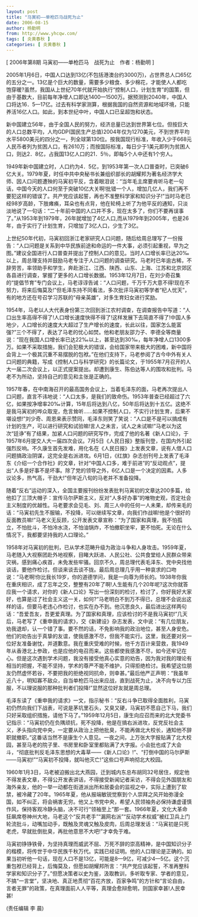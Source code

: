 ```yaml
---
layout: post
title: "马寅初——单枪匹马战死为止"
date: 2006-08-15
author: 杨勤明
from: http://www.yhcqw.com/
tags: [ 炎黄春秋 ]
categories: [ 炎黄春秋 ]
---
```



[ 2006年第8期 马寅初——单枪匹马　战死为止　作者：杨勤明 ]


2005年1月6日，中国人口达到13亿(不包括港澳台约3000万)，占世界总人口65亿的五分之一。13亿是个巨大的数量，需要多少粮食、多少棉花，才能使人人都吃饱穿暖?虽然，我国从上世纪70年代就开始执行“控制人口，计划生育”的国策，但由于基数大，目前每年净增人口即达1400—1500万。据预测到2040年，中国人口将达16．5—17亿。过去有科学家测算，根据我国的自然资源和地域环境，只能养活16亿人口。如此，到本世纪中叶，中国人口已呈超饱和状态。


新中国建立56年，由于全国人民的努力，经济总量已达到世界第七位。但按巨大的人口总数平均，人均GDP(国民生产总值)2004年仅为1270美元，不到世界平均水平5800美元的四分之一，列全球第130位。按我国现行标准，年收入少于668元人民币者列为贫困人口，有2610万；而按国际标准，每日少于1美元即列为贫困人口，则达2．8亿，占我国13亿人口的21．5％，即每5个人中还有1个穷人。


1949年新中国建立时，人口约为4．5亿，到1953年第一次人口普查时，已突破6亿大关。1979年夏，时任中共中央秘书长兼组织部长的胡耀邦为著名经济学大师、因人口问题遭殃的马寅初平反，含着眼泪说：“当年毛主席要肯听马老一句话，中国今天的人口何至于突破10亿大关啊!批错一个人，增加几亿人，我们再不要犯这样的错误了。共产党应该起誓，再也不准整科学家和知识分子!”当时马老已经98岁高龄，下肢瘫痪，耳朵也有点背，他在轮椅上听了为他平反的通知，只淡淡地说了一句话：“二十年前中国的人口并不多，现在太多了，你们不要再误事了。”从1953年到1979年，26年就增加了4亿人口,而从1979年到2005年，也是26年，由于实行了计划生育，只增加了3亿人口，少生了3亿。


上世纪50年代初，马寅初回浙江老家研究人口问题，随后给周总理写了一份报告：“人口问题是关系到中华民族前途和命运的一件大事，必须引起重视，早为之图。”建议全国进行人口普查并提出了控制人口的意见。当时人口增长率已达20‰以上，周总理支持并鼓励马老专注于人口问题的调查研究。马老时已年逾古稀，不辞劳苦，率领助手和学生，奔赴浙江、江西、陕西、山东、上海、江苏和北京郊区各县进行调查，掌握了更多的人口增长数据。1953年12月7日，在刘少奇召集的“提倡节育”专门会议上，马老谆谆告诫：“人口问题，千万千万大意不得!现在不努力，将来后悔莫及!”但毛泽东持不同看法，多次批评马寅初等学者“杞人忧天”，有的地方还在号召学习苏联的“母亲英雄”，对多生育妇女进行奖励。


1954年，马老以人大代表身份第三次回到浙江农村调查，在调查报告中写道：“人口出生率高得不得了!人口增长速度快得不得了!这样发展下去简直不得了!中国人多地少，人口增长的速度大大超过了生产增长的速度，长此以往，国家怎么能富强?”三个不得了，表达了马老的忧心如焚。他和老朋友邵力子、李德全等商量说：“现在我国人口增长率已达22‰以上，甚至达到30‰，每年净增人口1300多万。如果不采取措施，我们会犯极大的错误，会给国家带来极大的困难，新中国将会背上一个极其沉重不易摆脱的包袱。”在他们支持下，马老参阅了古今中外有关人口问题的典籍，写成《控制人口与科学研究》的长篇论文，于1955年7月召开的人大一届二次会议上，以正式提案提出。却遭到康生、陈伯达等人的围攻和批判。马老不为所动，坚持自己的意见和主张是正确的。


1957年春，在中南海召开的最高国务会议上，当着毛泽东的面，马老再次提出人口问题，直言不讳地说：“人口太多，是我们的致命伤。1953年普查已经超过了六亿，如果按净增率20‰计算，15年后将达到八亿，50年后将达到十五亿。这绝不是我马寅初的哗众取宠，危言耸听……如果不控制人口，不实行计划生育，后果不堪设想!”刘少奇、周恩来表示赞同，毛泽东则笑了笑说：“人口是不是可以搞成有计划的生产，可以进行研究和试验嘛!言人之未言，试人之未试嘛!”马老以为这次“廷诤”有了结果，加紧人口问题的研究写作，完成了他的名著《新人口论》，于1957年6月提交人大一届四次会议。7月5日《人民日报》整版刊登，在国内外引起强烈反响。不久康生首先发难，用化名在《人民日报》上发表文章，说有人借人口问题搞政治阴谋，这完全是右派进攻。6月1日，《红旗》杂志创刊号上发表了毛泽东《介绍一个合作社》的文章，针对“中国人口多，难于前进”的“反动观点”，提出“人多是好事不是坏事。除了党的领导之外，6亿人口是一个决定的因素。人多议论多，热气高，干劲大!”但年近八旬的马老并不准备投降。


随着“反右”运动的深入，全国主要报刊纷纷发表批判马寅初的文章达200多篇，给他扣了三顶大帽子：宣传马尔萨斯主义，反对“人多好办事”的唯物史观，否定社会主义制度的优越性。马老要求会见毛、刘、周三人中的任何一人未果，却传来毛的话：“马寅初先生不服输，不投降，可以继续写文章，向我们作战嘛!他是个很好的反面教员嘛!”马老义无反顾，公开发表文章宣称：“为了国家和真理，我不怕孤立，不怕批斗，不怕冷水浇，不怕油锅炸，不怕撤职坐牢，更不怕死。无论在什么情况下，我都要坚持我的人口理论。”


1958年对马寅初的批判，已从学术范畴升级为政治斗争和人身攻击。1959年夏，马老随入大视察团赴外地视察，目睹大跃进、人民公社、公共食堂给人民群众带来灾祸，感到痛心疾首，未免发些牢骚。回京不久，周总理代表毛泽东、党中央找他谈话，要他作检讨。但谈来谈去谈不拢。最后周总理几乎用一种哀求的口吻说：“马老啊!你比我长19岁，你的道德学问，我是一向尊为师长的。1938年你我在重庆相识，成了忘年之交，整整有20年了啊!人生能有几个20年呢?这次你就答应我一个请求，对你的《新人口论》写出一份深刻的检讨，检讨了，你好我好大家好，也算是过了社会主义这一关，如何?”马老明白不到万不得已，总理不会说出这样的话，但要马老违心作检讨，也实在办不到。他沉思良久，最后进出这样两句话：“吾爱吾友，吾更爱真理。为了国家和真理，应该检讨的不是我马寅初!”几天后，马老写了《重申我的请求》，交《新建设》杂志发表，文中说：“有几位朋友，劝我退却，认一个错了事。要不然的话，不免影响我的政治地位，甚至人身安危。他们的劝告出于真挚的友谊，使我感激不尽，但我不能实行。这里，我还要对另一位好友准备谢忱，并道歉意。我在重庆受难的时候，他千方百计来营救，我1949年从香港北上参政，也是应他的电召而来。这些都使我感激不尽，如今还牢记在心。但是这次遇到学术问题，我没有接受他真心实意的劝告，因为我对我的理论有相当的把握，不能不坚持，学术的尊严不能不维护，只得拒绝检讨。我希望这位朋友仍然虚怀若谷，不要把我的拒绝视同抗命，则幸甚。”最后他严正声明：“我虽年近八十，明知寡不敌众，自当单枪匹马出来应战，直到战死为止，决不向专以力压服，不以理说服的那种批判者们投降!”显然这位好友就是周总理。


毛泽东读了《重申我的请求》一文，指示秘书：“反右斗争已取得全面胜利，马寅初仍然向我们下战表，可说是茅坑里石头，又臭又硬，马寅初不愿自己下马，我们只好采取组织措施，请他下马了。”1959年12月5日，康生向应召而来的北大党委书记指示：“马寅初仍在负隅顽抗，死不投降，他是在搞右派进攻，反党反社会主义，矛头指向党中央，一定要从政治上把他批臭，不能再做北大校长，通知他不辞职就撤职。”这番话当然不是康生个人意见。一夜之间，上万张大字报贴满了北大校园，甚至马老的院子里、书房里和卧室里都贴满了大字报。小会批也成了大会斗，“彻底批判反毛泽东思想的大毒草——《新人口论》!”、“打倒中国的马尔萨斯——马寅初!”“马寅初不投降，就叫他灭亡!”这些口号声响彻北大校园。


1960年1月3日，马老被迫搬出北大燕园，迁到城内东总布胡同32号居住，规定他不得发表文章，不得公开发表讲话，不得接受新闻记者采访，不得会见外国朋友和海外亲友，他的一举一动都在街道派出所和居委会的监视之中，实际上遭到了软禁，被冷藏了20年。1965年夏，他从报端敏锐觉察到个人崇拜之风开始弥漫全国，如不纠正，将会祸害无穷。他又上书党中央，希望人民领袖务必保持谦虚谨慎作风，保持客观冷静头脑，决不可行“领袖至上”那一套。1966年夏，文化大革命狂飙席卷神州大地，马老这个“反共老手”“漏网右派”“反动学术权威”被红卫兵上门轮流批斗，动嘴加动手，既触及灵魂又触及皮肉，后周总理发话：“马寅初是只死老虎，早就批倒批臭，再批他意思不大吧!”才幸免于难。


马寅初铮铮铁骨，为坚持真理而威武不屈、万死不辞的崇高精神，是中国知识分子的楷模，将传世于中华民族千秋万代。实践已经证明。他的人口理论是正确的。如果当初听他一句话，现在人口不是13亿，可能是8—9亿，可减少4—5亿。这个沉重包袱已经背上，后悔莫及，但愿如胡耀邦所言：“共产党应该起誓，不准再整科学家和知识分子了。”但愿决策者以史为鉴，汲取教训，多听取专家、学者的意见，不搞“一言堂”，坚决地、真正地贯彻“百花齐放，百家争鸣”的方针和“言论自由，言者无罪”的政策，在真理面前人人平等，真理会愈辩愈明，则国家幸甚!人民幸甚!

(责任编辑 李 晨)


